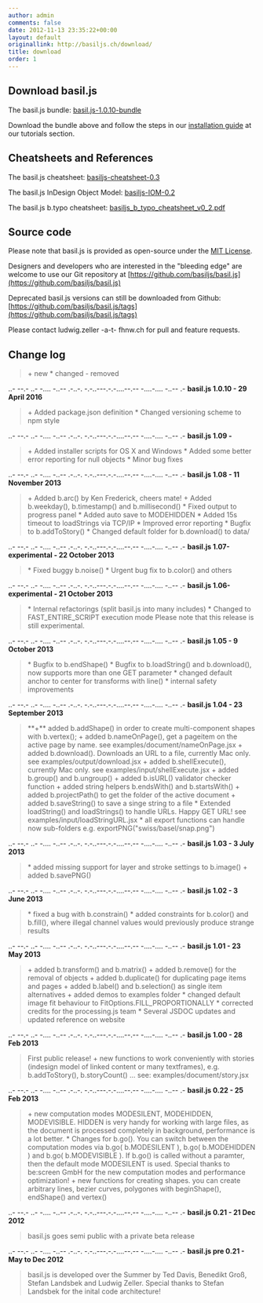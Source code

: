```yaml
---
author: admin
comments: false
date: 2012-11-13 23:35:22+00:00
layout: default
originallink: http://basiljs.ch/download/
title: download
order: 1
---
```


## Download basil.js

The basil.js bundle:
[basil.js-1.0.10-bundle](http://basiljs.ch/wp-content/uploads/2012/11/basil.js-1.0.10.zip)

Download the bundle above and follow
the steps in our [installation guide](../tutorials/installation-and-getting-started/) at our tutorials section.

## Cheatsheets and References

The basil.js cheatsheet:
[basiljs-cheatsheet-0.3](http://basiljs.ch/wp-content/uploads/2012/11/basiljs-cheatsheet.pdf)

The basil.js InDesign Object Model:
[basiljs-IOM-0.2](http://basiljs.ch/wp-content/uploads/2012/11/basiljs-IOM-0.2.pdf)

The basil.js b.typo cheatsheet:
[basiljs_b_typo_cheatsheet_v0_2.pdf](http://basiljs.ch/wp-content/uploads/2013/03/basiljs_b_typo_cheatsheet_v0_2.pdf)

## Source code

Please note that basil.js is provided as open-source under the [MIT License](http://opensource.org/licenses/MIT).

Designers and developers who are interested in the "bleeding edge"
are welcome to use our Git repository at [https://github.com/basiljs/basil.js](https://github.com/basiljs/basil.js)

Deprecated basil.js versions can still be downloaded from Github:
[https://github.com/basiljs/basil.js/tags](https://github.com/basiljs/basil.js/tags)

Please contact ludwig.zeller -a-t- fhnw.ch for pull and feature requests.

## Change log


<blockquote>+ new
* changed
- removed</blockquote>


..- --.- ..- -.... -..-- .-..-. -.-..---.-.-....--.-- -....-.... -..-- .-
**basil.js 1.0.10 - 29 April 2016**


<blockquote>+ Added package.json definition
* Changed versioning scheme to npm style</blockquote>


..- --.- ..- -.... -..-- .-..-. -.-..---.-.-....--.-- -....-.... -..-- .-
**basil.js 1.09 -**


<blockquote>+ Added installer scripts for OS X and Windows
* Added some better error reporting for null objects
* Minor bug fixes</blockquote>


..- --.- ..- -.... -..-- .-..-. -.-..---.-.-....--.-- -....-.... -..-- .-
**basil.js 1.08 - 11 November 2013**


<blockquote>+ Added b.arc() by Ken Frederick, cheers mate!
+ Added b.weekday(), b.timestamp() and b.millisecond()
* Fixed output to progress panel
* Added auto save to MODEHIDDEN
* Added 15s timeout to loadStrings via TCP/IP
* Improved error reporting
* Bugfix to b.addToStory()
* Changed default folder for b.download() to data/</blockquote>


..- --.- ..- -.... -..-- .-..-. -.-..---.-.-....--.-- -....-.... -..-- .-
**basil.js 1.07-experimental - 22 October 2013**


<blockquote>* Fixed buggy b.noise()
* Urgent bug fix to b.color() and others</blockquote>


..- --.- ..- -.... -..-- .-..-. -.-..---.-.-....--.-- -....-.... -..-- .-
**basil.js 1.06-experimental - 21 October 2013**


<blockquote>* Internal refactorings (split basil.js into many includes)
* Changed to FAST_ENTIRE_SCRIPT execution mode
Please note that this release is still experimental.</blockquote>


..- --.- ..- -.... -..-- .-..-. -.-..---.-.-....--.-- -....-.... -..-- .-
**basil.js 1.05 - 9 October 2013**


<blockquote>* Bugfix to b.endShape()
* Bugfix to b.loadString() and b.download(),
now supports more than one GET parameter
* changed default anchor to center for transforms with line()
* internal safety improvements</blockquote>


..- --.- ..- -.... -..-- .-..-. -.-..---.-.-....--.-- -....-.... -..-- .-
**basil.js 1.04 - 23 September 2013**


<blockquote>**+** added b.addShape() in order to create multi-component shapes with b.vertex();
+ added b.nameOnPage(), get a pageitem on the active page by name.
see examples/document/nameOnPage.jsx
+ added b.download(). Downloads an URL to a file, currently Mac only.
see examples/output/download.jsx
+ added b.shellExecute(), currently Mac only.
see examples/input/shellExecute.jsx
+ added b.group() and b.ungroup()
+ added b.isURL() validator checker function
+ added string helpers b.endsWith() and b.startsWith()
+ added b.projectPath() to get the folder of the active document
+ added b.saveString() to save a singe string to a file
* Extended loadString() and loadStrings() to handle URLs. Happy GET URL!
see examples/input/loadStringURL.jsx
* all export functions can handle now sub-folders
e.g. exportPNG("swiss/basel/snap.png")</blockquote>


..- --.- ..- -.... -..-- .-..-. -.-..---.-.-....--.-- -....-.... -..-- .-
**basil.js 1.03 - 3 July 2013**


<blockquote>* added missing support for layer and stroke settings to b.image()
+ added b.savePNG()</blockquote>


..- --.- ..- -.... -..-- .-..-. -.-..---.-.-....--.-- -....-.... -..-- .-
**basil.js 1.02 - 3 June 2013**


<blockquote>* fixed a bug with b.constrain()
* added constraints for b.color() and b.fill(), where illegal channel
values would previously produce strange results</blockquote>


..- --.- ..- -.... -..-- .-..-. -.-..---.-.-....--.-- -....-.... -..-- .-
**basil.js 1.01 - 23 May 2013**


<blockquote>+ added b.transform() and b.matrix()
+ added b.remove() for the removal of objects
+ added b.duplicate() for duplicating page items and pages
+ added b.label() and b.selection() as single item alternatives
+ added demos to examples folder
* changed default image fit behaviour to FitOptions.FILL_PROPORTIONALLY
* corrected credits for the processing.js team
* Several JSDOC updates and updated reference on website</blockquote>


..- --.- ..- -.... -..-- .-..-. -.-..---.-.-....--.-- -....-.... -..-- .-
**basil.js 1.00 - 28 Feb 2013**


<blockquote>First public release!
+ new functions to work conveniently with stories (indesign model of linked content or many textframes), e.g. b.addToStory(), b.storyCount() ...
see: examples/document/story.jsx</blockquote>


..- --.- ..- -.... -..-- .-..-. -.-..---.-.-....--.-- -....-.... -..-- .-
**basil.js 0.22 - 25 Feb 2013**


<blockquote>+ new computation modes MODESILENT, MODEHIDDEN, MODEVISIBLE.
HIDDEN is very handy for working with large files, as the document is
processed completely in background, performance is a lot better.
* Changes for b.go().
You can switch between the computation modes via b.go( b.MODESILENT ),
b.go( b.MODEHIDDEN ) and b.go( b.MODEVISIBLE ). If b.go() is called
without a paramter, then the default mode MODESILENT is used.
Special thanks to be:screen GmbH for the new computation modes and
performance optimization!
+ new functions for creating shapes. you can create arbitrary lines,
bezier curves, polygones with beginShape(), endShape() and vertex()</blockquote>


..- --.- ..- -.... -..-- .-..-. -.-..---.-.-....--.-- -....-.... -..-- .-
**basil.js 0.21 - 21 Dec 2012**


> basil.js goes semi public with a private beta release


..- --.- ..- -.... -..-- .-..-. -.-..---.-.-....--.-- -....-.... -..-- .-
**basil.js pre 0.21 - May to Dec 2012**


<blockquote>basil.js is developed over the Summer by Ted Davis, Benedikt Groß,
Stefan Landsbek and Ludwig Zeller.
Special thanks to Stefan Landsbek for the inital code architecture!</blockquote>



